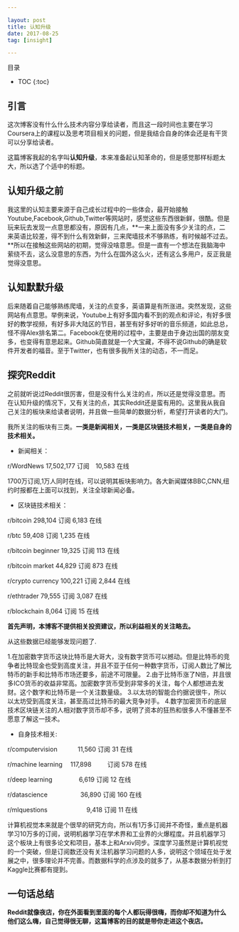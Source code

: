 ```yaml
---

layout: post
title: 认知升级
date: 2017-08-25
tag: [insight]

---
```


目录

* TOC 
{:toc}

## 引言

这次博客没有什么什么技术内容分享给读者，而且这一段时间也主要在学习Coursera上的课程以及思考项目相关的问题，但是我结合自身的体会还是有干货可以分享给读者。

这篇博客我起的名字叫**认知升级**，本来准备起认知革命的，但是感觉那样标题太大，所以选了个适中的标题。

## 认知升级之前

我这里的认知主要来源于自己成长过程中的一些体会，最开始接触Youtube,Facebook,Github,Twitter等网站时，感觉这些东西很新鲜，很酷。但是玩来玩去发现一点意思都没有，原因有几点，**一来上面没有多少关注的点，二来英语比较差，得不到什么有效新鲜，三来爬墙技术不够熟练，有时候越不过去。**所以在接触这些网站的初期，觉得没啥意思。但是一直有一个想法在我脑海中萦绕不去，这么没意思的东西，为什么在国外这么火，还有这么多用户，反正我是觉得没意思。

## 认知默默升级

后来随着自己能够熟练爬墙，关注的点变多，英语算是有所涨进。突然发现，这些网站有点意思。举例来说，Youtube上有好多国内看不到的观点和评论，有好多很好的教学视频，有好多非大陆区的节目，甚至有好多好听的音乐频道，如此总总，怪不得Alex排名第二。Facebook在使用的过程中，主要是由于身边出国的朋友变多，也变得有意思起来。Github简直就是一个大宝藏，不得不说Github的确是软件开发者的福音。至于Twitter，也有很多我所关注的动态，不一而足。

## 探究Reddit

之前就听说过Reddit很厉害，但是没有什么关注的点，所以还是觉得没意思。而在认知升级的情况下，又有关注的点，其实Reddit还是蛮有用的。这里我从我自己关注的板块来给读者说明，并且做一些简单的数据分析，希望打开读者的大门。

我所关注的板块有三类。**一类是新闻相关，一类是区块链技术相关，一类是自身的技术相关。**

* 新闻相关：

r/WordNews 17,502,177 订阅　10,583 在线

1700万订阅,1万人同时在线，可以说明其板块影响力。各大新闻媒体BBC,CNN,纽约时报都在上面可以找到，关注全球新闻必备。

* 区块链技术相关：

r/bitcoin                          298,104  订阅  6,183  在线

r/btc                               59,408  订阅  1,235  在线

r/bitcoin beginner                  19,325  订阅  113    在线

r/bitcoin market                    44,829  订阅  873    在线

r/crypto currency                  100,221  订阅  2,844  在线

r/ethtrader                         79,555  订阅  3,087  在线

r/blockchain                          8,064 订阅  15     在线

**首先声明，本博客不提供相关投资建议，所以利益相关的关注略去。**

从这些数据已经能够发现问题了.

1.在加密数字货币这块比特币是大哥大，没有数字货币可以撼动。但是比特币的竞争者比特现金也受到高度关注，并且不亚于任何一种数字货币，订阅人数比了解比特币的新手和比特币市场还要多，前途不可限量。
2.由于比特币涨了N倍，并且很多ICO货币的收益非常高。加密数字货币受到非常多的关注，每个人都想进去发财。这个数字和比特币是一个关注数量级。
3.以太坊的智能合约据说很牛，所以以太坊受到高度关注，甚至高过比特币的最大竞争对手。
4.数字加密货币的底层技术区块链关注的人相对数字货币却不多，说明了资本的狂热和很多人不懂甚至不愿意了解这一技术。


* 自身技术相关:

r/computervision 　　　11,560     订阅      31   在线

r/machine learning 　117,898 　　 订阅      578  在线

r/deep learning　　　　 6,619      订阅      12   在线

r/datascience 　　　　　36,890      订阅      160  在线

r/mlquestions 　　　　　　9,418      订阅      11   在线

 计算机视觉本来就是个很早的研究方向，所以有1万多订阅并不奇怪，重点是机器学习10万多的订阅，说明机器学习在学术界和工业界的火爆程度。并且机器学习这个板块上有很多论文和项目，基本上和Arxiv同步。深度学习虽然是计算机视觉的一个突破，但是订阅数还没有关注机器学习问题的人多，说明这个领域在处于发展之中，很多理论并不完善。而数据科学的点涉及的就多了，从基本数据分析到打Kaggle比赛都有提到。


## 一句话总结

**Reddit就像夜店，你在外面看到里面的每个人都玩得很嗨，而你却不知道为什么他们这么嗨，自己觉得很无聊，这篇博客的目的就是带你走进这个夜店。**














